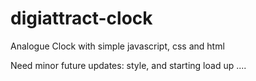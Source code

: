 # digiattract-clock

Analogue Clock with simple javascript, css and html

Need minor future updates: style, and starting load up
....
